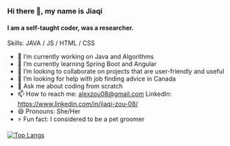 ### Hi there 👋, my name is Jiaqi
#### I am a self-taught coder, was a researcher.

Skills: JAVA / JS / HTML / CSS

- 🔭 I’m currently working on Java and Algorithms 
- 🌱 I’m currently learning Spring Boot and Angular 
- 👯 I’m looking to collaborate on projects that are user-friendly and useful
- 🤔 I’m looking for help with job finding advice in Canada 
- 💬 Ask me about coding from scratch
- 📫 How to reach me: alexzou08@gmail.com LinkedIn: https://www.linkedin.com/in/jiaqi-zou-08/
- 😄 Pronouns: She/Her 
- ⚡ Fun fact: I considered to be a pet groomer 

[![Top Langs](https://github-readme-stats.vercel.app/api/top-langs/?username=alexzou08&layout=compact&theme=radical)](https://github.com/anuraghazra/github-readme-stats)

<!---
alexzou08/alexzou08 is a ✨ special ✨ repository because its `README.md` (this file) appears on your GitHub profile.
You can click the Preview link to take a look at your changes.
--->
